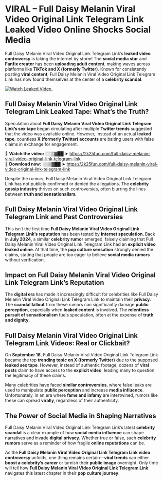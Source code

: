 # VIRAL – Full Daisy Melanin Viral Video Original Link Telegram Link Leaked Video Online Shocks Social Media 

Full Daisy Melanin Viral Video Original Link Telegram Link’s **leaked video controversy** is taking the internet by storm! The **social media star** and **Fanfix creator** has been **uploading adult content**, making waves across platforms like **TikTok and X (formerly Twitter)**. Known for consistently posting **viral content**, Full Daisy Melanin Viral Video Original Link Telegram Link has now found themselves at the center of a **celebrity scandal**.  

[![Watch Leaked Video.](https://miro.medium.com/v2/resize:fit:828/format:webp/1*cilzJN44JGOrTw9NJCrNHA.gif "Watch Leaked Video")](https://2k25fun.com/full-daisy-melanin-viral-video-original-link-telegram-link)

## **Full Daisy Melanin Viral Video Original Link Telegram Link Leaked Tape: What’s the Truth?**  
Speculation about **Full Daisy Melanin Viral Video Original Link Telegram Link’s sex tape** began circulating after multiple **Twitter trends** suggested that the video was available online. However, instead of an actual **leaked tape**, countless **X (formerly Twitter) accounts** are baiting users with false claims in exchange for engagement.  

🔹 **Watch the video:** ░░▒▓██ ➤ https://2k25fun.com/full-daisy-melanin-viral-video-original-link-telegram-link  
🔹 **Download now:** ░░▒▓██ ➤ https://2k25fun.com/full-daisy-melanin-viral-video-original-link-telegram-link  

Despite the rumors, Full Daisy Melanin Viral Video Original Link Telegram Link has not publicly confirmed or denied the allegations. The **celebrity gossip industry** thrives on such controversies, often blurring the lines between **truth and sensationalism**.  

## **Full Daisy Melanin Viral Video Original Link Telegram Link and Past Controversies**  
This isn’t the first time **Full Daisy Melanin Viral Video Original Link Telegram Link’s reputation** has been tested by **internet speculation**. Back in **July 2024**, a similar **celebrity rumor** emerged, falsely claiming that Full Daisy Melanin Viral Video Original Link Telegram Link had an **explicit video leaked online**. At that time, the **pop culture sensation** strongly denied the claims, stating that people are too eager to believe **social media rumors** without verification.  

## **Impact on Full Daisy Melanin Viral Video Original Link Telegram Link’s Reputation**  
The **digital era** has made it increasingly difficult for celebrities like Full Daisy Melanin Viral Video Original Link Telegram Link to maintain their **privacy**. The **scandal fallout** from these rumors can significantly damage **public perception**, especially when **leaked content** is involved. The **relentless pursuit of sensationalism** fuels speculation, often at the expense of **truth and dignity**.  

## **Full Daisy Melanin Viral Video Original Link Telegram Link Videos: Real or Clickbait?**  
On **September 16**, Full Daisy Melanin Viral Video Original Link Telegram Link became the top **trending topic on X (formerly Twitter)** due to the supposed **leaked sex tape**. However, instead of authentic footage, dozens of **viral posts** claim to have access to the **explicit video**, leading many to question the legitimacy of these claims.  

Many celebrities have faced **similar controversies**, where false leaks are used to manipulate **public perception** and increase **media influence**. Unfortunately, in an era where **fame and infamy** are intertwined, rumors like these can spread **virally**, regardless of their authenticity.  

## **The Power of Social Media in Shaping Narratives**  
Full Daisy Melanin Viral Video Original Link Telegram Link’s latest **celebrity scandal** is a clear example of how **social media influence** can shape narratives and invade **digital privacy**. Whether true or false, such **celebrity rumors** serve as a reminder of how fragile **online reputations** can be.  

As the **Full Daisy Melanin Viral Video Original Link Telegram Link video controversy** unfolds, one thing remains certain—**viral trends** can either **boost a celebrity’s career** or tarnish their **public image** overnight. Only time will tell how **Full Daisy Melanin Viral Video Original Link Telegram Link** navigates this latest chapter in their **pop culture journey**. 